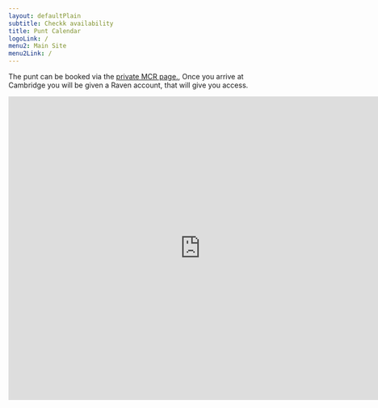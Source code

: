 ```yaml
---
layout: defaultPlain
subtitle: Checkk availability
title: Punt Calendar
logoLink: /
menu2: Main Site
menu2Link: /
---
```


 The punt can be booked via the <a href="http://mcr.jesus.cam.ac.uk/private/" target="_blank">private MCR page.</a>,
 Once you arrive at Cambridge you will be given a Raven account, that will give you access.

<p><iframe src="https://www.google.com/calendar/embed?showTitle=0&amp;showPrint=0&amp;showTabs=0&amp;showCalendars=0&amp;showTz=0&amp;height=600&amp;wkst=1&amp;bgcolor=%23FFFFFF&amp;src=polovqcbpaq1jjlmj9d865fc14%40group.calendar.google.com&amp;color=%232952A3&amp;ctz=Europe%2FLondon" style=" border-width:0 " width="760" height="600" frameborder="0" scrolling="no"></iframe></p>
